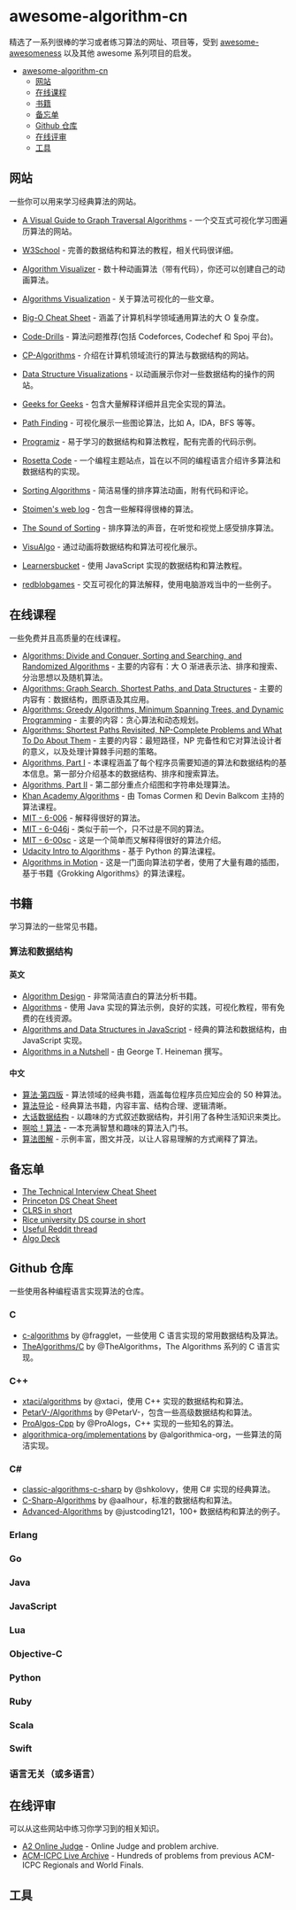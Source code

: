 # awesome-algorithm-cn

精选了一系列很棒的学习或者练习算法的网址、项目等，受到 [awesome-awesomeness](https://github.com/bayandin/awesome-awesomeness) 以及其他 awesome 系列项目的启发。

- [awesome-algorithm-cn](#awesome-algorithm-cn)
  - [网站](#网站)
  - [在线课程](#在线课程)
  - [书籍](#书籍)
  - [备忘单](#备忘单)
  - [Github 仓库](#Github-仓库)
  - [在线评审](#在线评审)
  - [工具](#工具)

## 网站

一些你可以用来学习经典算法的网站。

* [A Visual Guide to Graph Traversal Algorithms](https://workshape.github.io/visual-graph-algorithms/) - 一个交互式可视化学习图遍历算法的网站。
* [W3School](https://www.w3schools.in/data-structures-tutorial/intro/) - 完善的数据结构和算法的教程，相关代码很详细。
* [Algorithm Visualizer](http://algo-visualizer.jasonpark.me/) - 数十种动画算法（带有代码），你还可以创建自己的动画算法。
* [Algorithms Visualization](http://bost.ocks.org/mike/algorithms/) - 关于算法可视化的一些文章。
* [Big-O Cheat Sheet](http://bigocheatsheet.com/) - 涵盖了计算机科学领域通用算法的大 O 复杂度。
* [Code-Drills](https://code-drills.com/tools/comparator) - 算法问题推荐(包括 Codeforces, Codechef 和 Spoj 平台)。
* [CP-Algorithms](https://cp-algorithms.com/) - 介绍在计算机领域流行的算法与数据结构的网站。
* [Data Structure Visualizations](http://www.cs.usfca.edu/~galles/visualization/Algorithms.html) - 以动画展示你对一些数据结构的操作的网站。
* [Geeks for Geeks](http://www.geeksforgeeks.org/fundamentals-of-algorithms/) - 包含大量解释详细并且完全实现的算法。
* [Path Finding](https://qiao.github.io/PathFinding.js/visual/) - 可视化展示一些图论算法，比如 A，IDA，BFS 等等。
* [Programiz](https://www.programiz.com/dsa) - 易于学习的数据结构和算法教程，配有完善的代码示例。
* [Rosetta Code](http://rosettacode.org/wiki/Rosetta_Code) - 一个编程主题站点，旨在以不同的编程语言介绍许多算法和数据结构的实现。

* [Sorting Algorithms](http://www.sorting-algorithms.com/) - 简洁易懂的排序算法动画，附有代码和评论。

* [Stoimen's web log](http://www.stoimen.com/) - 包含一些解释得很棒的算法。
* [The Sound of Sorting](http://panthema.net/2013/sound-of-sorting/) - 排序算法的声音，在听觉和视觉上感受排序算法。
* [VisuAlgo](http://visualgo.net) - 通过动画将数据结构和算法可视化展示。
* [Learnersbucket](https://learnersbucket.com/) - 使用 JavaScript 实现的数据结构和算法教程。
* [redblobgames](https://www.redblobgames.com/) - 交互可视化的算法解释，使用电脑游戏当中的一些例子。

## 在线课程

一些免费并且高质量的在线课程。

- [Algorithms: Divide and Conquer, Sorting and Searching, and Randomized Algorithms](https://www.coursera.org/learn/algorithms-divide-conquer) - 主要的内容有：大 O 渐进表示法、排序和搜索、分治思想以及随机算法。
- [Algorithms: Graph Search, Shortest Paths, and Data Structures](https://www.coursera.org/learn/algorithms-graphs-data-structures) - 主要的内容有：数据结构，图原语及其应用。
- [Algorithms: Greedy Algorithms, Minimum Spanning Trees, and Dynamic Programming](https://www.coursera.org/learn/algorithms-greedy) - 主要的内容：贪心算法和动态规划。
- [Algorithms: Shortest Paths Revisited, NP-Complete Problems and What To Do About Them](https://www.coursera.org/learn/algorithms-npcomplete) - 主要的内容：最短路径，NP 完备性和它对算法设计者的意义，以及处理计算棘手问题的策略。
- [Algorithms, Part I](https://www.coursera.org/learn/algorithms-part1/home/welcome) - 本课程涵盖了每个程序员需要知道的算法和数据结构的基本信息。第一部分介绍基本的数据结构、排序和搜索算法。
- [Algorithms, Part II](https://www.coursera.org/learn/algorithms-part2) - 第二部分重点介绍图和字符串处理算法。
- [Khan Academy Algorithms](https://www.khanacademy.org/computing/computer-science/algorithms) - 由 Tomas Cormen 和 Devin Balkcom 主持的算法课程。
- [MIT - 6-006](http://ocw.mit.edu/courses/electrical-engineering-and-computer-science/6-006-introduction-to-algorithms-fall-2011/lecture-videos/) - 解释得很好的算法。
- [MIT - 6-046j](http://ocw.mit.edu/courses/electrical-engineering-and-computer-science/6-046j-introduction-to-algorithms-sma-5503-fall-2005/video-lectures/) - 类似于前一个，只不过是不同的算法。
- [MIT - 6-00sc](http://ocw.mit.edu/courses/electrical-engineering-and-computer-science/6-00sc-introduction-to-computer-science-and-programming-spring-2011/index.htm) - 这是一个简单而又解释得很好的算法介绍。
- [Udacity Intro to Algorithms](https://www.udacity.com/course/intro-to-algorithms--cs215) - 基于 Python 的算法课程。
- [Algorithms in Motion](https://www.manning.com/livevideo/algorithms-in-motion) - 这是一门面向算法初学者，使用了大量有趣的插图，基于书籍《Grokking Algorithms》的算法课程。

## 书籍

学习算法的一些常见书籍。

### 算法和数据结构

#### 英文

* [Algorithm Design](https://www.pearsonhighered.com/program/Kleinberg-Algorithm-Design/PGM319216.html) - 非常简洁直白的算法分析书籍。
* [Algorithms](http://algs4.cs.princeton.edu/home/) - 使用 Java 实现的算法示例，良好的实践，可视化教程，带有免费的在线资源。
* [Algorithms and Data Structures in JavaScript](https://gum.co/dsajs) - 经典的算法和数据结构，由 JavaScript 实现。
* [Algorithms in a Nutshell](https://www.amazon.com/Algorithms-Nutshell-In-OReilly/dp/059651624X) - 由 George T. Heineman 撰写。

#### 中文

* [算法·第四版](https://book.douban.com/subject/19952400/) - 算法领域的经典书籍，涵盖每位程序员应知应会的 50 种算法。
* [算法导论](https://book.douban.com/subject/20432061/) - 经典算法书籍，内容丰富、结构合理、逻辑清晰。
* [大话数据结构](https://book.douban.com/subject/6424904/) - 以趣味的方式叙述数据结构，并引用了各种生活知识来类比。
* [啊哈！算法](https://book.douban.com/subject/25894685/) - 一本充满智慧和趣味的算法入门书。
* [算法图解](https://book.douban.com/subject/26979890/) - 示例丰富，图文并茂，以让人容易理解的方式阐释了算法。

## 备忘单

* [The Technical Interview Cheat Sheet](https://gist.github.com/TSiege/cbb0507082bb18ff7e4b)
* [Princeton DS Cheat Sheet](https://algs4.cs.princeton.edu/cheatsheet/)
* [CLRS in short](https://sinon.org/algorithms//#data-structures)
* [Rice university DS course in short](https://www.clear.rice.edu/comp160/data1.html)
* [Useful Reddit thread](https://www.reddit.com/r/learnprogramming/comments/3gpvyx/algorithms_and_data_structures_cheat_sheets/)
* [Algo Deck](https://github.com/teivah/algodeck/)

## Github 仓库

一些使用各种编程语言实现算法的仓库。

### C

* [c-algorithms](https://github.com/fragglet/c-algorithms) by @fragglet，一些使用 C 语言实现的常用数据结构及算法。
* [TheAlgorithms/C](https://github.com/TheAlgorithms/C) by @TheAlgorithms，The Algorithms 系列的 C 语言实现。

### C++

* [xtaci/algorithms](https://github.com/xtaci/algorithms) by @xtaci，使用 C++ 实现的数据结构和算法。
* [PetarV-/Algorithms](https://github.com/PetarV-/Algorithms) by @PetarV-，包含一些高级数据结构和算法。
* [ProAlgos-Cpp](https://github.com/ProAlgos/ProAlgos-Cpp) by @ProAlogs，C++ 实现的一些知名的算法。
* [algorithmica-org/implementations](https://github.com/algorithmica-org/implementations) by @algorithmica-org，一些算法的简洁实现。

### C#

* [classic-algorithms-c-sharp](https://github.com/shkolovy/classic-algorithms-c-sharp) by @shkolovy，使用 C# 实现的经典算法。
* [C-Sharp-Algorithms](https://github.com/aalhour/C-Sharp-Algorithms) by @aalhour，标准的数据结构和算法。
* [Advanced-Algorithms](https://github.com/justcoding121/Advanced-Algorithms) by @justcoding121，100+ 数据结构和算法的例子。

### Erlang



### Go



### Java



### JavaScript



### Lua



### Objective-C



### Python



### Ruby



### Scala



### Swift



### 语言无关（或多语言）



## 在线评审

可以从这些网站中练习你学习到的相关知识。

- [A2 Online Judge](https://a2oj.com/) - Online Judge and problem archive.
- [ACM-ICPC Live Archive](https://icpcarchive.ecs.baylor.edu/) - Hundreds of problems from previous ACM-ICPC Regionals and World Finals.

## 工具

